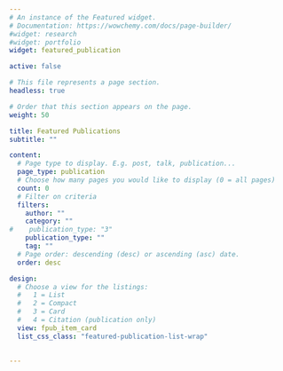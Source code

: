 ```yaml
---
# An instance of the Featured widget.
# Documentation: https://wowchemy.com/docs/page-builder/
#widget: research
#widget: portfolio
widget: featured_publication

active: false

# This file represents a page section.
headless: true

# Order that this section appears on the page.
weight: 50

title: Featured Publications
subtitle: ""

content:
  # Page type to display. E.g. post, talk, publication...
  page_type: publication
  # Choose how many pages you would like to display (0 = all pages)
  count: 0
  # Filter on criteria
  filters:
    author: ""
    category: ""
#    publication_type: "3"
    publication_type: ""
    tag: ""
  # Page order: descending (desc) or ascending (asc) date.
  order: desc

design:
  # Choose a view for the listings:
  #   1 = List
  #   2 = Compact
  #   3 = Card
  #   4 = Citation (publication only)
  view: fpub_item_card
  list_css_class: "featured-publication-list-wrap"
  
  
---
```

